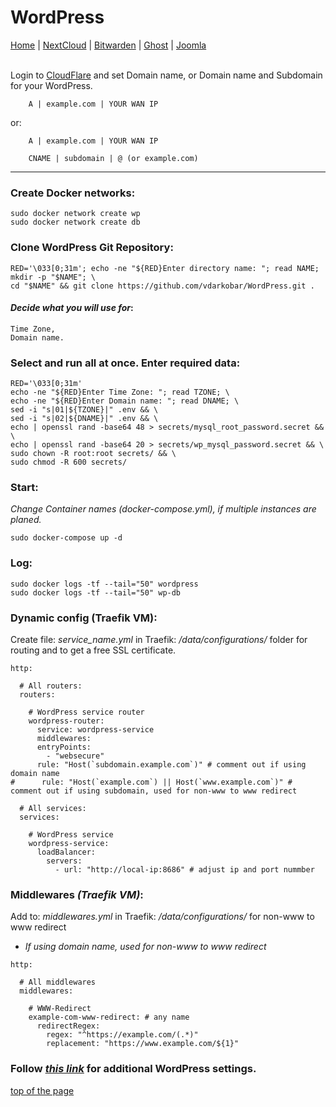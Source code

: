 # WordPress
  
<p align="left">
  <a href="https://github.com/vdarkobar/Home_Cloud#proxmox">Home</a> |
  <a href="https://github.com/vdarkobar/NextCloud#nextcloud">NextCloud</a> |
  <a href="https://github.com/vdarkobar/Bitwarden#bitwarden">Bitwarden</a> |
  <a href="https://github.com/vdarkobar/Ghost-blog">Ghost</a> |
  <a href="https://github.com/vdarkobar/Portainer">Joomla</a>  
  <br><br>
</p>  
  
Login to <a href="https://dash.cloudflare.com/">CloudFlare</a> and set Domain name, or Domain name and Subdomain for your WordPress.
```
    A | example.com | YOUR WAN IP
```
or:
```
    A | example.com | YOUR WAN IP
```
```
    CNAME | subdomain | @ (or example.com)
```

---

### Create Docker networks:
```
sudo docker network create wp
sudo docker network create db
```
### Clone WordPress Git Repository:
```
RED='\033[0;31m'; echo -ne "${RED}Enter directory name: "; read NAME; mkdir -p "$NAME"; \
cd "$NAME" && git clone https://github.com/vdarkobar/WordPress.git .
```
  
#### *Decide what you will use for*:
```
Time Zone,
Domain name.
```
  
### Select and run all at once. Enter required data:
```
RED='\033[0;31m'
echo -ne "${RED}Enter Time Zone: "; read TZONE; \
echo -ne "${RED}Enter Domain name: "; read DNAME; \
sed -i "s|01|${TZONE}|" .env && \
sed -i "s|02|${DNAME}|" .env && \
echo | openssl rand -base64 48 > secrets/mysql_root_password.secret && \
echo | openssl rand -base64 20 > secrets/wp_mysql_password.secret && \
sudo chown -R root:root secrets/ && \
sudo chmod -R 600 secrets/
```
    
### Start:  
*Change Container names (docker-compose.yml), if multiple instances are planed.*
```
sudo docker-compose up -d
```
### Log:
```
sudo docker logs -tf --tail="50" wordpress
sudo docker logs -tf --tail="50" wp-db
```
  
### Dynamic config (Traefik VM):
Create file: *service_name.yml* in Traefik: */data/configurations/* folder for routing and to get a free SSL certificate.

```
http:

  # All routers:
  routers:

    # WordPress service router
    wordpress-router:
      service: wordpress-service
      middlewares:
      entryPoints:
        - "websecure"
      rule: "Host(`subdomain.example.com`)" # comment out if using domain name
#      rule: "Host(`example.com`) || Host(`www.example.com`)" # comment out if using subdomain, used for non-www to www redirect

  # All services:
  services:

    # WordPress service
    wordpress-service:
      loadBalancer:
        servers:
          - url: "http://local-ip:8686" # adjust ip and port nummber

```
  
### Middlewares *(Traefik VM)*:
Add to: *middlewares.yml* in Traefik: */data/configurations/* for non-www to www redirect  
  
* *If using domain name, used for non-www to www redirect*
```
http:

  # All middlewares
  middlewares:
  
    # WWW-Redirect
    example-com-www-redirect: # any name
      redirectRegex:
        regex: "^https://example.com/(.*)"
        replacement: "https://www.example.com/${1}"
```  
  
### Follow <i><a href="https://github.com/vdarkobar/shared/blob/main/WordPress.md">this link</a></i> for additional WordPress settings.  
  

<a href="https://github.com/vdarkobar/WordPress#wordpress">top of the page</a>
